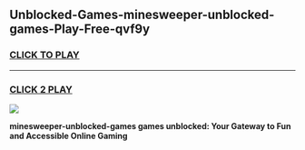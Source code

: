 
## Unblocked-Games-minesweeper-unblocked-games-Play-Free-qvf9y
<h3>
<a href="https://premium76.site?title=minesweeper-unblocked-games&ref=17A">CLICK TO PLAY</a></h3>
<hr>

<h3>
<a href="https://premium76.site?title=minesweeper-unblocked-games&ref=17A">CLICK 2 PLAY</a>
  
</h3>

<a href="https://premium76.site?title=minesweeper-unblocked-games&ref=17A"><img src="https://clearcache.store/games.png"></a>


**minesweeper-unblocked-games games unblocked: Your Gateway to Fun and Accessible Online Gaming**
